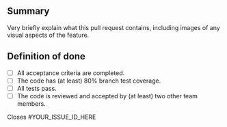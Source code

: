 ## Summary
Very briefly explain what this pull request contains, including images of any visual aspects of the feature.

## Definition of done
- [ ] All acceptance criteria are completed.
- [ ] The code has (at least) 80% branch test coverage.
- [ ] All tests pass.
- [ ] The code is reviewed and accepted by (at least) two other team members.

Closes #YOUR_ISSUE_ID_HERE
